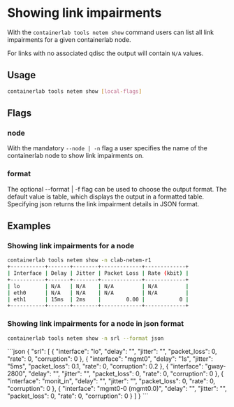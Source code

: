 # Showing link impairments

With the `containerlab tools netem show` command users can list all link impairments for a given containerlab node.

For links with no associated qdisc the output will contain `N/A` values.

## Usage

```bash
containerlab tools netem show [local-flags]
```

## Flags

### node

With the mandatory `--node | -n` flag a user specifies the name of the containerlab node to show link impairments on.

### format

The optional --format | -f flag can be used to choose the output format. The default value is table, which displays the output in a formatted table. Specifying json returns the link impairment details in JSON format.

## Examples

### Showing link impairments for a node

```bash
containerlab tools netem show -n clab-netem-r1
+-----------+-------+--------+-------------+-------------+
| Interface | Delay | Jitter | Packet Loss | Rate (kbit) |
+-----------+-------+--------+-------------+-------------+
| lo        | N/A   | N/A    | N/A         | N/A         |
| eth0      | N/A   | N/A    | N/A         | N/A         |
| eth1      | 15ms  | 2ms    |        0.00 |           0 |
+-----------+-------+--------+-------------+-------------+
```

### Showing link impairments for a node in json format

```bash
containerlab tools netem show -n srl --format json
```

<div class="embed-result">
```json
{
  "srl": [
    {
      "interface": "lo",
      "delay": "",
      "jitter": "",
      "packet_loss": 0,
      "rate": 0,
      "corruption": 0
    },
    {
      "interface": "mgmt0",
      "delay": "1s",
      "jitter": "5ms",
      "packet_loss": 0.1,
      "rate": 0,
      "corruption": 0.2
    },
    {
      "interface": "gway-2800",
      "delay": "",
      "jitter": "",
      "packet_loss": 0,
      "rate": 0,
      "corruption": 0
    },
    {
      "interface": "monit_in",
      "delay": "",
      "jitter": "",
      "packet_loss": 0,
      "rate": 0,
      "corruption": 0
    },
    {
      "interface": "mgmt0-0 (mgmt0.0)",
      "delay": "",
      "jitter": "",
      "packet_loss": 0,
      "rate": 0,
      "corruption": 0
    }
  ]
}
```
</div>
